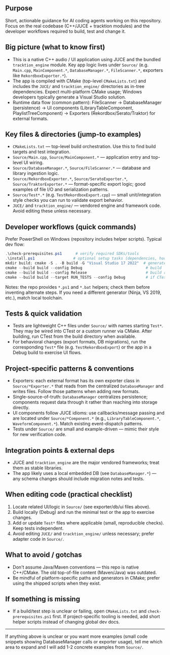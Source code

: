 ## Purpose

Short, actionable guidance for AI coding agents working on this repository. Focus on the real codebase (C++/JUCE + tracktion modules) and the developer workflows required to build, test and change it.

## Big picture (what to know first)

- This is a native C++ audio / UI application using JUCE and the bundled `tracktion_engine` module. Key app logic lives under `Source/` (e.g. `Main.cpp`, `MainComponent.*`, `DatabaseManager.*`, `FileScanner.*`, exporters like `RekordboxExporter.*`).
- The app is compiled with CMake (top-level `CMakeLists.txt`) and includes the `JUCE/` and `tracktion_engine/` directories as in-tree dependencies. Expect multi-platform CMake usage; Windows developers typically generate a Visual Studio solution.
- Runtime data flow (common pattern): FileScanner -> DatabaseManager (persistence) -> UI components (LibraryTableComponent, PlaylistTreeComponent) -> Exporters (Rekordbox/Serato/Traktor) for external formats.

## Key files & directories (jump-to examples)

- `CMakeLists.txt` — top-level build orchestration. Use this to find build targets and test integration.
- `Source/Main.cpp`, `Source/MainComponent.*` — application entry and top-level UI wiring.
- `Source/DatabaseManager.*`, `Source/FileScanner.*` — database and library ingestion logic.
- `Source/RekordboxExporter.*`, `Source/SeratoExporter.*`, `Source/TraktorExporter.*` — format-specific export logic; good examples of file I/O and serialization patterns.
- `Source/Test*.*` (e.g. `TestRekordboxExport.cpp`) — small unit/integration style checks you can run to validate export behavior.
- `JUCE/` and `tracktion_engine/` — vendored engine and framework code. Avoid editing these unless necessary.

## Developer workflows (quick commands)

Prefer PowerShell on Windows (repository includes helper scripts). Typical dev flow:

```powershell
.\check-prerequisites.ps1      # verify required SDKs/tools
.\install.ps1                 # optional setup tasks (dependencies, hooks)
mkdir build; cmake -S . -B build -G "Visual Studio 17 2022"  # generate
cmake --build build --config Debug                            # build
cmake --build build --config Release                          # build release
cmake --build build --target RUN_TESTS --config Debug         # if CTest/targets are defined
``` 

Notes: the repo provides `*.ps1` and `*.bat` helpers; check them before inventing alternate steps. If you need a different generator (Ninja, VS 2019, etc.), match local toolchain.

## Tests & quick validation

- Tests are lightweight C++ files under `Source/` with names starting `Test*`. They may be wired into CTest or a custom runner via CMake. After building, run CTest from the build directory when available.
- For behavioral changes (export formats, DB migrations), run the corresponding `Test*` file (e.g. `TestRekordboxExport`) or the app in a Debug build to exercise UI flows.

## Project-specific patterns & conventions

- Exporters: each external format has its own exporter class in `Source/*Exporter.*` that reads from the centralized `DatabaseManager` and writes files. Follow those patterns when adding new formats.
- Single-source-of-truth: `DatabaseManager` centralizes persistence; components request data through it rather than reaching into storage directly.
- UI components follow JUCE idioms: use callbacks/message passing and are located under `Source/*Component.*` (e.g., `LibraryTableComponent.*`, `WaveformComponent.*`). Match existing event-dispatch patterns.
- Tests under `Source/` are small and example-driven — mimic their style for new verification code.

## Integration points & external deps

- JUCE and `tracktion_engine` are the major vendored frameworks; treat them as stable libraries.
- The app likely uses a local embedded DB (see `DatabaseManager.*`) — any schema changes should include migration notes and tests.

## When editing code (practical checklist)

1. Locate related UI/logic in `Source/` (see exporter/db/ui files above).
2. Build locally (Debug) and run the minimal test or the app to exercise changes.
3. Add or update `Test*` files where applicable (small, reproducible checks). Keep tests independent.
4. Avoid editing `JUCE/` and `tracktion_engine/` unless necessary; prefer adapter code in `Source/`.

## What to avoid / gotchas

- Don't assume Java/Maven conventions — this repo is native C++/CMake. The old top-of-file content (Maven/Java) was outdated.
- Be mindful of platform-specific paths and generators in CMake; prefer using the shipped scripts when they exist.

## If something is missing

- If a build/test step is unclear or failing, open `CMakeLists.txt` and `check-prerequisites.ps1` first. If project-specific tooling is needed, add short helper scripts instead of changing global dev docs.

---

If anything above is unclear or you want more examples (small code snippets showing DatabaseManager calls or exporter usage), tell me which area to expand and I will add 1-2 concrete examples from `Source/`.
